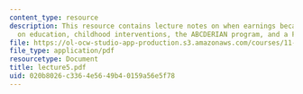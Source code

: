 ```yaml
---
content_type: resource
description: This resource contains lecture notes on when earnings became so dependent
  on education, childhood interventions, the ABCDERIAN program, and a Freeman reading.
file: https://ol-ocw-studio-app-production.s3.amazonaws.com/courses/11-126j-economics-of-education-spring-2007/020b8026c3364e5649b40159a56e5f78_lecture5.pdf
file_type: application/pdf
resourcetype: Document
title: lecture5.pdf
uid: 020b8026-c336-4e56-49b4-0159a56e5f78
---
```

